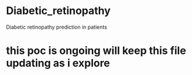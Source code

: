 # Diabetic_retinopathy
Diabetic retinopathy prediction in patients


# this poc is ongoing will keep this file updating as i explore
